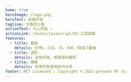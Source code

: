 ```yaml
---
home: true
heroImage: /logo.png
heroText: 前端开发
tagline: 大鱼吃小鱼
actionText: 马上开始 →
actionLink: /notes/javascript/01-工具函数
features:
  - title: 基础
    details: HTML、CSS、JS、VUE、REACT基础
  - title: 进阶
    details: 全栈开发、框架源码解析
  - title: 博客
    details: 日常开发使用技巧分享
footer: MIT Licensed | Copyright © 2021-present Mr.Yu
---
```

